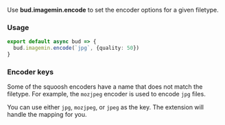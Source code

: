 Use **bud.imagemin.encode** to set the encoder options for a given filetype.

### Usage

```typescript title="bud.config.mjs"
export default async bud => {
  bud.imagemin.encode(`jpg`, {quality: 50})
}
```

### Encoder keys

Some of the squoosh encoders have a name that does not match the filetype. For example, the `mozjpeg` encoder is used to encode `jpg` files.

You can use either `jpg`, `mozjpeg`, or `jpeg` as the key. The extension will handle the mapping for you.
